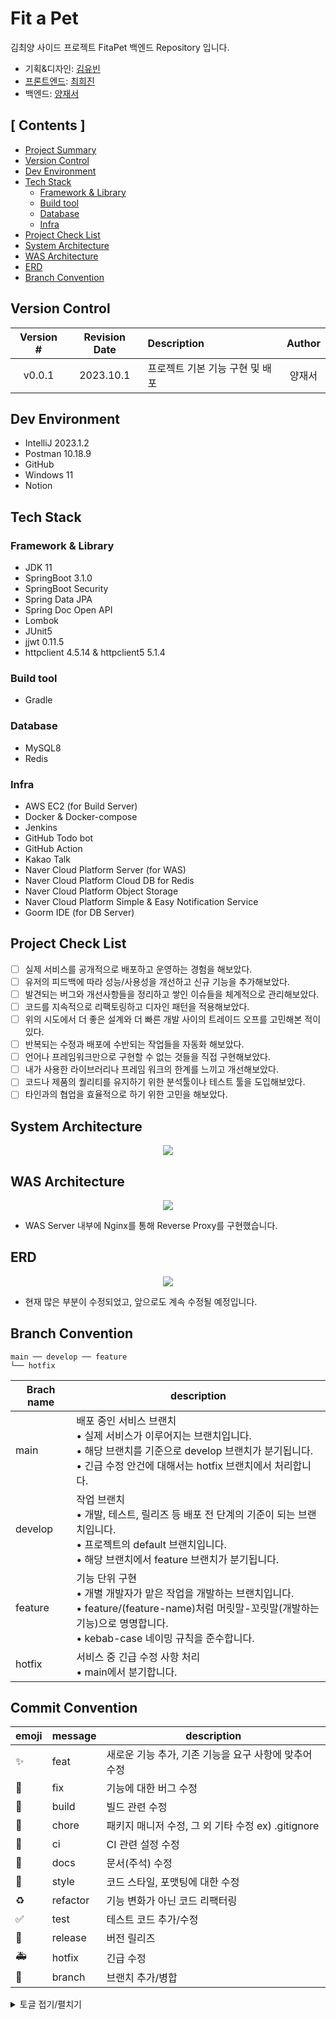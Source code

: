 # Fit a Pet
김최양 사이드 프로젝트 FitaPet 백엔드 Repository 입니다.

- 기획&디자인: [김유빈](https://github.com/youvebeen09)
- [프론트엔드](https://github.com/KCY-Fit-a-Pet/fit-a-pet-client): [최희진](https://github.com/heejinnn)
- 백엔드: [양재서](https://github.com/psychology50)

## [ Contents ]
- [Project Summary](#project-summary)
- [Version Control](#version-control)
- [Dev Environment](#dev-environment)
- [Tech Stack](#tech-stack)
    - [Framework & Library](#framework--library)
    - [Build tool](#build-tool)
    - [Database](#database)
    - [Infra](#infra)
- [Project Check List](#project-check-list)
- [System Architecture](#system-architecture)
- [WAS Architecture](#was-architecture)
- [ERD](#erd)
- [Branch Convention](#branch-convention)

## Version Control
| Version # | Revision Date | Description         | Author |
|:---------:|:-------------:|:--------------------|:------:|
|  v0.0.1   |   2023.10.1   | 프로젝트 기본 기능 구현 및 배포  | 양재서 |

## Dev Environment
- IntelliJ 2023.1.2
- Postman 10.18.9
- GitHub 
- Windows 11
- Notion

## Tech Stack
### Framework & Library
- JDK 11
- SpringBoot 3.1.0
- SpringBoot Security
- Spring Data JPA
- Spring Doc Open API  
- Lombok 
- JUnit5
- jjwt 0.11.5
- httpclient 4.5.14 & httpclient5 5.1.4 

### Build tool
- Gradle

### Database
- MySQL8
- Redis

### Infra
- AWS EC2 (for Build Server)
- Docker & Docker-compose
- Jenkins
- GitHub Todo bot
- GitHub Action
- Kakao Talk
- Naver Cloud Platform Server (for WAS)
- Naver Cloud Platform Cloud DB for Redis
- Naver Cloud Platform Object Storage
- Naver Cloud Platform Simple & Easy Notification Service
- Goorm IDE (for DB Server)

## Project Check List
- [ ]  실제 서비스를 공개적으로 배포하고 운영하는 경험을 해보았다.
- [ ]  유저의 피드백에 따라 성능/사용성을 개선하고 신규 기능을 추가해보았다.
- [ ]  발견되는 버그와 개선사항들을 정리하고 쌓인 이슈들을 체계적으로 관리해보았다.
- [ ]  코드를 지속적으로 리팩토링하고 디자인 패턴을 적용해보았다.
- [ ]  위의 시도에서 더 좋은 설계와 더 빠른 개발 사이의 트레이드 오프를 고민해본 적이 있다.
- [ ]  반복되는 수정과 배포에 수반되는 작업들을 자동화 해보았다.
- [ ]  언어나 프레임워크만으로 구현할 수 없는 것들을 직접 구현해보았다.
- [ ]  내가 사용한 라이브러리나 프레임 워크의 한계를 느끼고 개선해보았다.
- [ ]  코드나 제품의 퀄리티를 유지하기 위한 분석툴이나 테스트 툴을 도입해보았다.
- [ ]  타인과의 협업을 효율적으로 하기 위한 고민을 해보았다.

## System Architecture
<div align="center"><img src="https://github.com/KCY-Fit-a-Pet/fit-a-pet-client/assets/96044622/08a48299-460b-46c9-ac83-ac7aec15d73c"></img></div>

## WAS Architecture
<div align="center"><img src="https://github.com/KCY-Fit-a-Pet/fit-a-pet-client/assets/96044622/81ec4e4b-8a15-4a26-a8ff-96022dfde03f"></img></div>

- WAS Server 내부에 Nginx를 통해 Reverse Proxy를 구현했습니다.

## ERD
<div align="center"><img src="https://github.com/KCY-Fit-a-Pet/fit-a-pet-client/assets/96044622/25596514-4b67-4ccb-9186-4197f0facb3d"></img></div>

- 현재 많은 부분이 수정되었고, 앞으로도 계속 수정될 예정입니다.

## Branch Convention

```
main ── develop ── feature
└── hotfix
```

| Brach name | description                                                                                                                               |
| --- |-------------------------------------------------------------------------------------------------------------------------------------------|
| main | 배포 중인 서비스 브랜치 <br/> • 실제 서비스가 이루어지는 브랜치입니다. <br/> • 해당 브랜치를 기준으로 develop 브랜치가 분기됩니다.<br/> • 긴급 수정 안건에 대해서는 hotfix 브랜치에서 처리합니다.            |
| develop | 작업 브랜치 <br/> • 개발, 테스트, 릴리즈 등 배포 전 단계의 기준이 되는 브랜치입니다. <br/> • 프로젝트의 default 브랜치입니다. <br/> • 해당 브랜치에서 feature 브랜치가 분기됩니다.                  |
| feature | 기능 단위 구현 <br/> • 개별 개발자가 맡은 작업을 개발하는 브랜치입니다. <br/> • feature/(feature-name)처럼 머릿말-꼬릿말(개발하는 기능)으로 명명합니다. <br/> • kebab-case 네이밍 규칙을 준수합니다. |
| hotfix | 서비스 중 긴급 수정 사항 처리 <br/> • main에서 분기합니다. |

## Commit Convention

| emoji | message | description |
| --- | --- | --- |
| :sparkles: | feat | 새로운 기능 추가, 기존 기능을 요구 사항에 맞추어 수정 |
| :bug: | fix | 기능에 대한 버그 수정 |
| :green_heart: | build | 빌드 관련 수정 |
| :pushpin: | chore | 패키지 매니저 수정, 그 외 기타 수정 ex) .gitignore |
| :construction_worker: | ci | CI 관련 설정 수정 |
| :closed_book: | docs | 문서(주석) 수정 |
| :art: | style | 코드 스타일, 포맷팅에 대한 수정 |
| :recycle: | refactor | 기능 변화가 아닌 코드 리팩터링 |
| :white_check_mark: | test | 테스트 코드 추가/수정 |
| :bookmark: | release | 버전 릴리즈 |
| :ambulance: | hotfix | 긴급 수정 |
| :twisted_rightwards_arrows: | branch | 브랜치 추가/병합 |

<details>
<summary>토글 접기/펼치기</summary>
<div markdown="1">
    - [ ]  `**feat : 회원가입 API 구현**`과 같이 `**머릿말: 내용**` 형식으로 작성합니다.
    - [ ]  refactoring의 경우 기능 변화 없이 구조 개선을 하는 경우 사용합니다.
    - [ ]  여러 작업을 동시 실행한 경우 한 줄에 한 내용씩 입력합니다. 순서는 메인이 된 작업을 우선으로 둡니다.
        
        ```
        - ❌ 잘못된 예시_1
        feat: 버튼 컴포넌트 구현, API 중복 요청 현상 해결
        
        - ❌ 잘못된 예시_2
        feat: 버튼 컴포넌트 구현 || fix: API 중복 요청 현상 해결
        
        - ⭕ 올바른 예시
        feat: 버튼 컴포넌트 구현
        fix: API 중복 요청 현상 해결
        ```
</div>
</details>
